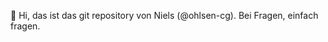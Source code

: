 👋 Hi, das ist das git repository von Niels (@ohlsen-cg).
Bei Fragen, einfach fragen.

<!---
ohlsen-cg/ohlsen-cg is a ✨ special ✨ repository because its `README.md` (this file) appears on your GitHub profile.
You can click the Preview link to take a look at your changes.
--->
